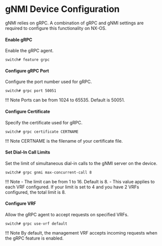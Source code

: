 # gNMI Device Configuration
gNMI relies on gRPC. A combination of gRPC and gNMI settings are required to configure this functionality on NX-OS.

#### Enable gRPC
Enable the gRPC agent.
```
switch# feature grpc
```

#### Configure gRPC Port
Configure the port number used for gRPC.
```
switch# grpc port 50051
```
!!! Note
    Ports can be from 1024 to 65535. Default is 50051.

#### Configure Certificate
Specify the certificate used for gRPC.
```
switch# grpc certificate CERTNAME
```
!!! Note
    CERTNAME is the filename of your certificate file.

#### Set Dial-In Call Limits
Set the limit of simultaneous dial-in calls to the gNMI server on the device.
```
switch# grpc gnmi max-concurrent-call 8
```
!!! Note
    - The limit can be from 1 to 16. Default is 8.
    - This value applies to each VRF configured. If your limit is set to 4 and you have 2 VRFs configured, the total limit is 8.

#### Configure VRF
Allow the gRPC agent to accept requests on specified VRFs.
```
switch# grpc use-vrf default
```
!!! Note
    By default, the management VRF accepts incoming requests when the gRPC feature is enabled.
